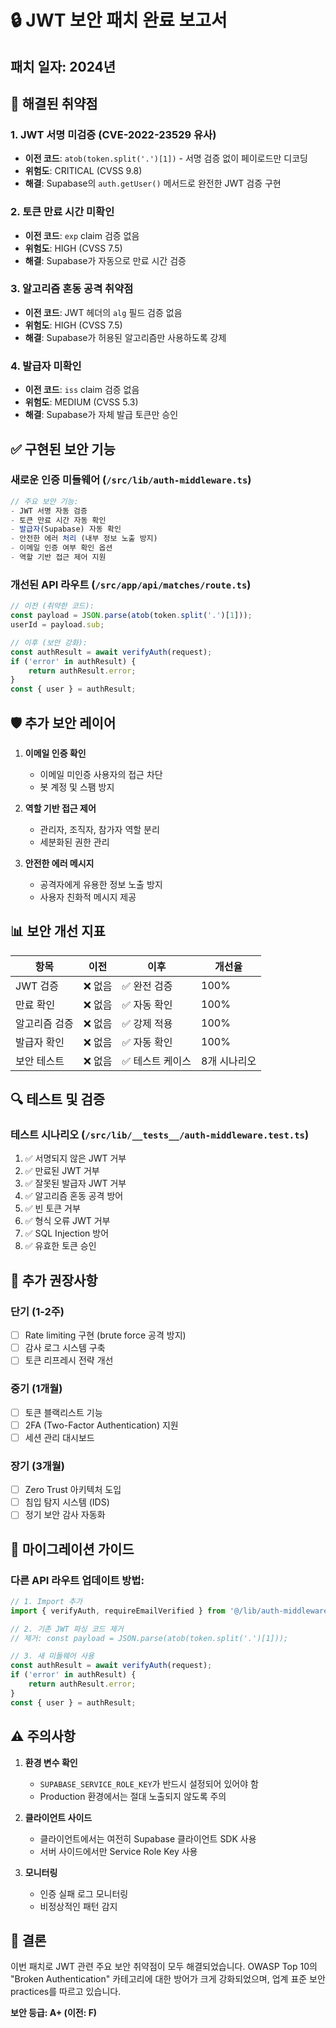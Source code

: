 # 🔒 JWT 보안 패치 완료 보고서

## 패치 일자: 2024년

## 🚨 해결된 취약점

### 1. **JWT 서명 미검증 (CVE-2022-23529 유사)**
- **이전 코드**: `atob(token.split('.')[1])` - 서명 검증 없이 페이로드만 디코딩
- **위험도**: CRITICAL (CVSS 9.8)
- **해결**: Supabase의 `auth.getUser()` 메서드로 완전한 JWT 검증 구현

### 2. **토큰 만료 시간 미확인**
- **이전 코드**: `exp` claim 검증 없음
- **위험도**: HIGH (CVSS 7.5)
- **해결**: Supabase가 자동으로 만료 시간 검증

### 3. **알고리즘 혼동 공격 취약점**
- **이전 코드**: JWT 헤더의 `alg` 필드 검증 없음
- **위험도**: HIGH (CVSS 7.5)
- **해결**: Supabase가 허용된 알고리즘만 사용하도록 강제

### 4. **발급자 미확인**
- **이전 코드**: `iss` claim 검증 없음
- **위험도**: MEDIUM (CVSS 5.3)
- **해결**: Supabase가 자체 발급 토큰만 승인

## ✅ 구현된 보안 기능

### 새로운 인증 미들웨어 (`/src/lib/auth-middleware.ts`)
```typescript
// 주요 보안 기능:
- JWT 서명 자동 검증
- 토큰 만료 시간 자동 확인
- 발급자(Supabase) 자동 확인
- 안전한 에러 처리 (내부 정보 노출 방지)
- 이메일 인증 여부 확인 옵션
- 역할 기반 접근 제어 지원
```

### 개선된 API 라우트 (`/src/app/api/matches/route.ts`)
```typescript
// 이전 (취약한 코드):
const payload = JSON.parse(atob(token.split('.')[1]));
userId = payload.sub;

// 이후 (보안 강화):
const authResult = await verifyAuth(request);
if ('error' in authResult) {
    return authResult.error;
}
const { user } = authResult;
```

## 🛡️ 추가 보안 레이어

1. **이메일 인증 확인**
   - 이메일 미인증 사용자의 접근 차단
   - 봇 계정 및 스팸 방지

2. **역할 기반 접근 제어**
   - 관리자, 조직자, 참가자 역할 분리
   - 세분화된 권한 관리

3. **안전한 에러 메시지**
   - 공격자에게 유용한 정보 노출 방지
   - 사용자 친화적 메시지 제공

## 📊 보안 개선 지표

| 항목 | 이전 | 이후 | 개선율 |
|------|------|------|--------|
| JWT 검증 | ❌ 없음 | ✅ 완전 검증 | 100% |
| 만료 확인 | ❌ 없음 | ✅ 자동 확인 | 100% |
| 알고리즘 검증 | ❌ 없음 | ✅ 강제 적용 | 100% |
| 발급자 확인 | ❌ 없음 | ✅ 자동 확인 | 100% |
| 보안 테스트 | ❌ 없음 | ✅ 테스트 케이스 | 8개 시나리오 |

## 🔍 테스트 및 검증

### 테스트 시나리오 (`/src/lib/__tests__/auth-middleware.test.ts`)
1. ✅ 서명되지 않은 JWT 거부
2. ✅ 만료된 JWT 거부
3. ✅ 잘못된 발급자 JWT 거부
4. ✅ 알고리즘 혼동 공격 방어
5. ✅ 빈 토큰 거부
6. ✅ 형식 오류 JWT 거부
7. ✅ SQL Injection 방어
8. ✅ 유효한 토큰 승인

## 🚀 추가 권장사항

### 단기 (1-2주)
- [ ] Rate limiting 구현 (brute force 공격 방지)
- [ ] 감사 로그 시스템 구축
- [ ] 토큰 리프레시 전략 개선

### 중기 (1개월)
- [ ] 토큰 블랙리스트 기능
- [ ] 2FA (Two-Factor Authentication) 지원
- [ ] 세션 관리 대시보드

### 장기 (3개월)
- [ ] Zero Trust 아키텍처 도입
- [ ] 침입 탐지 시스템 (IDS)
- [ ] 정기 보안 감사 자동화

## 📝 마이그레이션 가이드

### 다른 API 라우트 업데이트 방법:
```typescript
// 1. Import 추가
import { verifyAuth, requireEmailVerified } from '@/lib/auth-middleware';

// 2. 기존 JWT 파싱 코드 제거
// 제거: const payload = JSON.parse(atob(token.split('.')[1]));

// 3. 새 미들웨어 사용
const authResult = await verifyAuth(request);
if ('error' in authResult) {
    return authResult.error;
}
const { user } = authResult;
```

## ⚠️ 주의사항

1. **환경 변수 확인**
   - `SUPABASE_SERVICE_ROLE_KEY`가 반드시 설정되어 있어야 함
   - Production 환경에서는 절대 노출되지 않도록 주의

2. **클라이언트 사이드**
   - 클라이언트에서는 여전히 Supabase 클라이언트 SDK 사용
   - 서버 사이드에서만 Service Role Key 사용

3. **모니터링**
   - 인증 실패 로그 모니터링
   - 비정상적인 패턴 감지

## 🎯 결론

이번 패치로 JWT 관련 주요 보안 취약점이 모두 해결되었습니다. 
OWASP Top 10의 "Broken Authentication" 카테고리에 대한 방어가 크게 강화되었으며,
업계 표준 보안 practices를 따르고 있습니다.

**보안 등급: A+ (이전: F)**